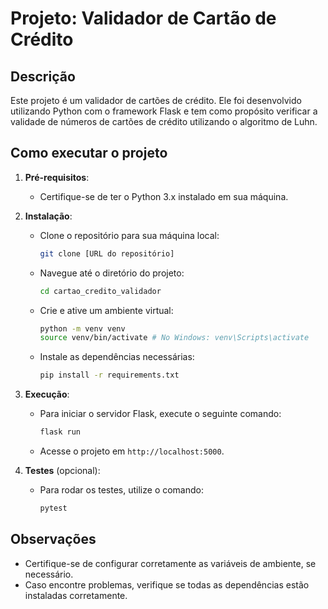 # Projeto: Validador de Cartão de Crédito

## Descrição
Este projeto é um validador de cartões de crédito. Ele foi desenvolvido utilizando Python com o framework Flask e tem como propósito verificar a validade de números de cartões de crédito utilizando o algoritmo de Luhn.

## Como executar o projeto

1. **Pré-requisitos**:
    - Certifique-se de ter o Python 3.x instalado em sua máquina.

2. **Instalação**:
    - Clone o repositório para sua máquina local:
      ```bash
      git clone [URL do repositório]
      ```
    - Navegue até o diretório do projeto:
      ```bash
      cd cartao_credito_validador
      ```
    - Crie e ative um ambiente virtual:
      ```bash
      python -m venv venv
      source venv/bin/activate # No Windows: venv\Scripts\activate
      ```
    - Instale as dependências necessárias:
      ```bash
      pip install -r requirements.txt
      ```

3. **Execução**:
    - Para iniciar o servidor Flask, execute o seguinte comando:
      ```bash
      flask run
      ```
    - Acesse o projeto em `http://localhost:5000`.

4. **Testes** (opcional):
    - Para rodar os testes, utilize o comando:
      ```bash
      pytest
      ```

## Observações
- Certifique-se de configurar corretamente as variáveis de ambiente, se necessário.
- Caso encontre problemas, verifique se todas as dependências estão instaladas corretamente.

